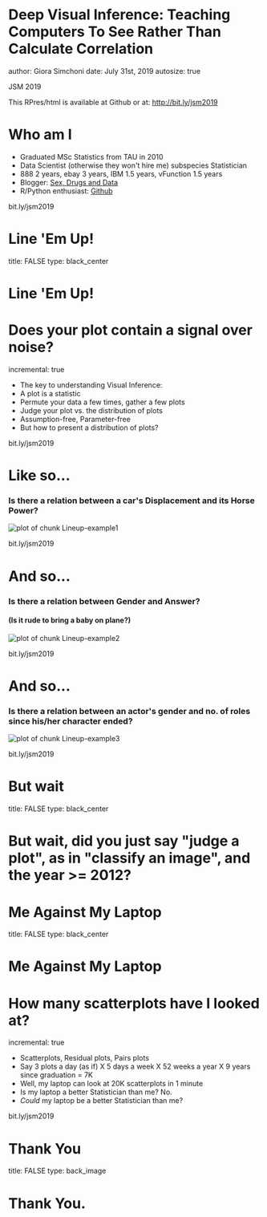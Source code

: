 Deep Visual Inference: Teaching Computers To See Rather Than Calculate Correlation
========================================================
author: Giora Simchoni
date: July 31st, 2019
autosize: true

JSM 2019

This RPres/html is available at Github or at:
http://bit.ly/jsm2019

Who am I
========================================================

- Graduated MSc Statistics from TAU in 2010
- Data Scientist (otherwise they won't hire me) subspecies Statistician
- 888 2 years, ebay 3 years, IBM 1.5 years, vFunction 1.5 years
- Blogger: [Sex, Drugs and Data](http://giorasimchoni.com)
- R/Python enthusiast: [Github](https://github.com/gsimchoni)

<div class="footer">bit.ly/jsm2019</div>

Line 'Em Up!
========================================================
title: FALSE
type: black_center

# Line 'Em Up!

Does your plot contain a signal over noise?
========================================================
incremental: true

- The key to understanding Visual Inference:
- A plot is a statistic
- Permute your data a few times, gather a few plots
- Judge your plot vs. the distribution of plots
- Assumption-free, Parameter-free
- But how to present a distribution of plots?

<div class="footer">bit.ly/jsm2019</div>

Like so...
========================================================

### Is there a relation between a car's Displacement and its Horse Power?

![plot of chunk Lineup-example1](deep_visual_inference-figure/Lineup-example1-1.png)

<div class="footer">bit.ly/jsm2019</div>

And so...
========================================================

### Is there a relation between Gender and Answer?
#### (Is it rude to bring a baby on plane?)

![plot of chunk Lineup-example2](deep_visual_inference-figure/Lineup-example2-1.png)

<div class="footer">bit.ly/jsm2019</div>

And so...
========================================================

### Is there a relation between an actor's gender and no. of roles since his/her character ended?

![plot of chunk Lineup-example3](deep_visual_inference-figure/Lineup-example3-1.png)

<div class="footer">bit.ly/jsm2019</div>

But wait
========================================================
title: FALSE
type: black_center

# But wait, did you just say "judge a plot", as in "classify an image", and the year >= 2012?

Me Against My Laptop
========================================================
title: FALSE
type: black_center

# Me Against My Laptop

How many scatterplots have I looked at?
========================================================
incremental: true

- Scatterplots, Residual plots, Pairs plots
- Say 3 plots a day (as if) X 5 days a week X 52 weeks a year X 9 years since graduation = 7K
- Well, my laptop can look at 20K scatterplots in 1 minute
- Is my laptop a better Statistician than me? No.
- *Could* my laptop be a better Statistician than me?

<div class="footer">bit.ly/jsm2019</div>

Thank You
========================================================
title: FALSE
type: back_image

# Thank You.
